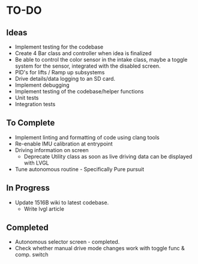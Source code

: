 # TO-DO

## Ideas
- Implement testing for the codebase
- Create 4 Bar class and controller when idea is finalized
- Be able to control the color sensor in the intake class, maybe a toggle system for the sensor, integrated with the disabled screen.
- PID's for lifts / Ramp up subsystems
- Drive details/data logging to an SD card.
- Implement debugging
- Implement testing of the codebase/helper functions
 - Unit tests
 - Integration tests

## To Complete
- Implement linting and formatting of code using clang tools
- Re-enable IMU calibration at entrypoint
- Driving information on screen
    - Deprecate Utility class as soon as live driving data can be displayed with LVGL
- Tune autonomous routine - Specifically Pure pursuit

## In Progress
- Update 1516B wiki to latest codebase.
    - Write lvgl article


## Completed
- Autonomous selector screen - completed.
- Check whether manual drive mode changes work with toggle func & comp. switch

